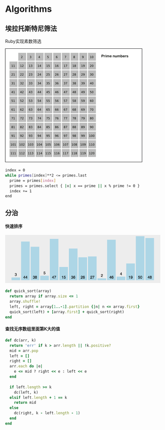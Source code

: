 # Algorithms

## 埃拉托斯特尼筛法

Ruby实现素数筛选

![ertosthenes](../assert/Other/Algorithms/Sieve_of_Eratosthenes_animation.gif)

```bash
index = 0
while primes[index]**2 <= primes.last
  prime = primes[index]
  primes = primes.select { |x| x == prime || x % prime != 0 }
  index += 1
end
```



## 分治

#### 快速排序

![849589-20171015230936371-1413523412](../assert/Other/Algorithms/849589-20171015230936371-1413523412.gif)

```ruby
def quick_sort(array)
  return array if array.size <= 1
  array.shuffle!
  left, right = array[1..-1].partition {|n| n <= array.first}
  quick_sort(left) + [array.first] + quick_sort(right)
end
```



#### 查找无序数组里面第K大的值

```ruby
def dc(arr, k)
  return 'err' if k > arr.length || !k.positive?
  mid = arr.pop
  left = []
  right = []
  arr.each do |e|
    e <= mid ? right << e : left << e
  end

  if left.length >= k
    dc(left, k)
  elsif left.length + 1 == k
    return mid
  else
    dc(right, k - left.length - 1)
  end
end
```

